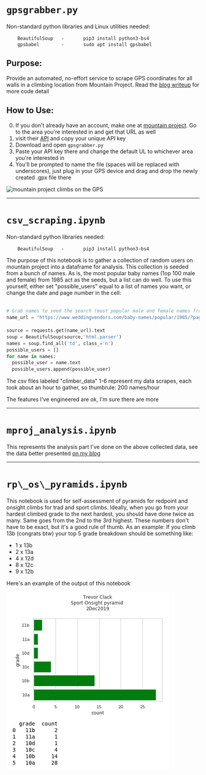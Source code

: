 # `gpsgrabber.py`

Non-standard python libraries and Linux utilities needed:

        BeautifulSoup   -       pip3 install python3-bs4
        gpsbabel        -       sudo apt install gpsbabel


## Purpose:
Provide an automated, no-effort service to scrape GPS coordinates for all walls in a climbing location from Mountain Project. Read the [blog writeup](https://tclack88.github.io/blog/code/2019/10/12/mountain-project-GPS.html) for more code detail

## How to Use:
0. If you don't already have an account, make one at [mountain project](mountainproject.com). Go to the area you're interested in and get that URL as well
1. visit their [API](mountainproject.com/data) and copy your unique API key
2. Download and open `gpsgrabber.py`
3. Paste your API key there and change the default UL to whichever area you're interested in
4. You'll be prompted to name the file (spaces will be replaced with underscores), just plug in your GPS device and drag and drop the newly created .gpx file there

![mountain project climbs on the GPS](https://tclack88.github.io/blog/assets/mproj/gps_collage.png)

<hr>

# `csv_scraping.ipynb`


Non-standard python libraries needed:

        BeautifulSoup   -       pip3 install python3-bs4


The purpose of this notebook is to gather a collection of random users on mountain project into a dataframe for analysis. This collection is seeded from a bunch of names. As is, the most popular baby names (1op 100 male and female) from 1985 act as the seeds, but a list can do well. To use this yourself, either set "possible\_users" equal to a list of names you want, or change the date and page number in the cell:
```python

# Grab names to seed the search (most popular male and female names from 1985)
name_url = "https://www.weddingvendors.com/baby-names/popular/1985/?page=1" # vary page number for more samples, I collected up to 6 for the data in my github

source = requests.get(name_url).text
soup = BeautifulSoup(source,'html.parser')
names = soup.find_all('td', class_='n')
possible_users = []
for name in names:
  possible_user = name.text
  possible_users.append(possible_user)
```

The csv files labeled "climber\_data" 1-6 represent my data scrapes, each took about an hour to gather, so thumbrule: 200 names/hour

The features I've engineered are ok, I'm sure there are more

<hr>

# `mproj_analysis.ipynb`

This represents the analysis part I've done on the above collected data, see the data better presented [on my blog](https://tclack88.github.io/blog/personal/2019/09/27/climber-analysis.html)

<hr>

# `rp\_os\_pyramids.ipynb`

This notebook is used for self-assessment of pyramids for redpoint and onsight climbs for trad and sport climbs. Ideally, when you go from your hardest climbed grade to the next hardest, you should have done twice as many. Same goes from the 2nd to the 3rd highest. These numbers don't have to be exact, but it's a good rule of thumb. As an example:
If you climb 13b (congrats btw) your top 5 grade breakdown should be something like:
- 1 x 13b
- 2 x 13a
- 4 x 12d
- 8 x 12c
- 9 x 12b

Here's an example of the output of this notebook

![redpoint sport pyramid](images/sport_onsight_pyramid.png)

